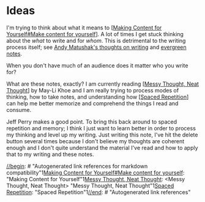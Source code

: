 # Ideas

I'm trying to think about what it means to [[Making Content for Yourself#Make content for yourself]]. A lot of times I get stuck thinking about the *what* to write and for *whom*. This is detrimental to the writing process itself; see [Andy Matushak's thoughts on writing](https://notes.andymatuschak.org/About_these_notes?stackedNotes=z4SDCZQeRo4xFEQ8H4qrSqd68ucpgE6LU155C&stackedNotes=z8AfCaQJdp852orumhXPxHb3r278FHA9xZN8J&stackedNotes=z3PBVkZ2SvsAgFXkjHsycBeyS6Cw1QXf7kcD8) and [evergreen notes](https://notes.andymatuschak.org/About_these_notes?stackedNotes=z4SDCZQeRo4xFEQ8H4qrSqd68ucpgE6LU155C).

When you don't have much of an audience does it matter who you write for?

What are these notes, exactly? I am currently reading [[Messy Thought, Neat Thought]] by May-Li Khoe and I am really trying to process modes of thinking, how to take notes, and understanding how [[Spaced Repetition]] can help me better memorize and comprehend the things I read and consume. 

Jeff Perry makes a good point. To bring this back around to spaced repetition and memory; I think I just want to learn better in order to process my thinking and level up my writing. Just writing this note, I've hit the delete button several times because I don't believe my thoughts are coherent enough and I don't quite understand the material I've read and how to apply that to my writing and these notes.

[//begin]: # "Autogenerated link references for markdown compatibility"1[Making Content for Yourself#Make content for yourself]: <Making Content for Yourself> "Making Content for Yourself"1[Messy Thought, Neat Thought]: <Messy Thought, Neat Thought> "Messy Thought, Neat Thought"1[Spaced Repetition]: <Spaced Repetition> "Spaced Repetition"1[//end]: # "Autogenerated link references"

[//begin]: # "Autogenerated link references for markdown compatibility"
[Making Content for Yourself#Make content for yourself]: <Making Content for Yourself> "Making Content for Yourself"
[Messy Thought, Neat Thought]: <Messy Thought, Neat Thought> "Messy Thought, Neat Thought"
[Spaced Repetition]: <Spaced Repetition> "Spaced Repetition"
[//end]: # "Autogenerated link references"